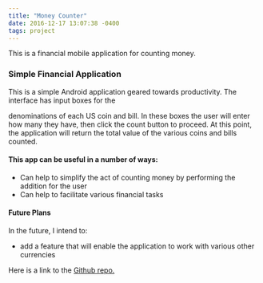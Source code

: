 ```yaml
---
title: "Money Counter"
date: 2016-12-17 13:07:38 -0400
tags: project
---
```

This is a financial mobile application for counting money.

### Simple Financial Application ###

This is a simple Android application geared towards productivity. The interface has input boxes for the
<!--sep-->
denominations of each US coin and bill. In these boxes the user will enter how many they have, then click the count button to proceed. At this point, the application will return the total value of the various coins and bills counted.

#### This app can be useful in a number of ways: ####

- Can help to simplify the act of counting money by performing the addition for the user
- Can help to facilitate various financial tasks

#### Future Plans ####

In the future, I intend to:

- add a feature that will enable the application to work with various other currencies

Here is a link to the [Github repo.](https://github.com/ngbrown11/money-counter)
